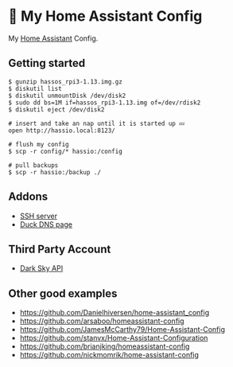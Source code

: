 # 🏡 My Home Assistant Config

My [Home Assistant](https://www.home-assistant.io/) Config.

## Getting started

```
$ gunzip hassos_rpi3-1.13.img.gz
$ diskutil list
$ diskutil unmountDisk /dev/disk2
$ sudo dd bs=1M if=hassos_rpi3-1.13.img of=/dev/rdisk2
$ diskutil eject /dev/disk2

# insert and take an nap until it is started up 💤
open http://hassio.local:8123/

# flush my config
$ scp -r config/* hassio:/config

# pull backups
$ scp -r hassio:/backup ./
```

## Addons

* [SSH server](https://www.home-assistant.io/addons/ssh/)
* [Duck DNS page](https://www.home-assistant.io/addons/duckdns/)

## Third Party Account

* [Dark Sky API](https://darksky.net/dev)

## Other good examples

- https://github.com/Danielhiversen/home-assistant_config
- https://github.com/arsaboo/homeassistant-config
- https://github.com/JamesMcCarthy79/Home-Assistant-Config
- https://github.com/stanvx/Home-Assistant-Configuration
- https://github.com/brianjking/homeassistant-config
- https://github.com/nickmomrik/home-assistant-config
